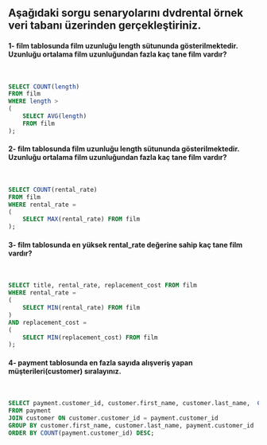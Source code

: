 ## Aşağıdaki sorgu senaryolarını dvdrental örnek veri tabanı üzerinden gerçekleştiriniz.<br />

#### 1- film tablosunda film uzunluğu length sütununda gösterilmektedir. Uzunluğu ortalama film uzunluğundan fazla kaç tane film vardır?

<br />

```SQL
SELECT COUNT(length)
FROM film
WHERE length >
(
	SELECT AVG(length)
	FROM film
);
```

#### 2- film tablosunda film uzunluğu length sütununda gösterilmektedir. Uzunluğu ortalama film uzunluğundan fazla kaç tane film vardır?

<br />

```SQL
SELECT COUNT(rental_rate)
FROM film
WHERE rental_rate =
(
	SELECT MAX(rental_rate) FROM film
);
```

#### 3- film tablosunda en yüksek rental_rate değerine sahip kaç tane film vardır?

<br />

```SQL
SELECT title, rental_rate, replacement_cost FROM film
WHERE rental_rate =
(
	SELECT MIN(rental_rate) FROM film
)
AND replacement_cost =
(
	SELECT MIN(replacement_cost) FROM film
);
```

#### 4- payment tablosunda en fazla sayıda alışveriş yapan müşterileri(customer) sıralayınız.

<br />

```SQL
SELECT payment.customer_id, customer.first_name, customer.last_name,  COUNT(payment.customer_id)
FROM payment
JOIN customer ON customer.customer_id = payment.customer_id
GROUP BY customer.first_name, customer.last_name, payment.customer_id
ORDER BY COUNT(payment.customer_id) DESC;
```
